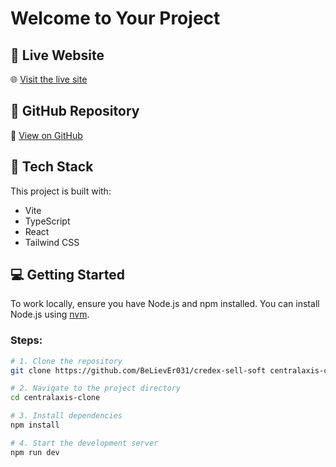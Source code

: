 # Welcome to Your Project

## 🚀 Live Website

🌐 [Visit the live site](https://centralaxis.netlify.app)

## 📂 GitHub Repository

🔗 [View on GitHub](https://github.com/BeLievEr031/centralaxis-clone)

## 🔧 Tech Stack

This project is built with:

- Vite
- TypeScript
- React
- Tailwind CSS

## 💻 Getting Started

To work locally, ensure you have Node.js and npm installed. You can install Node.js using [nvm](https://github.com/nvm-sh/nvm#installing-and-updating).

### Steps:

```bash
# 1. Clone the repository
git clone https://github.com/BeLievEr031/credex-sell-soft centralaxis-clone

# 2. Navigate to the project directory
cd centralaxis-clone

# 3. Install dependencies
npm install

# 4. Start the development server
npm run dev
```
